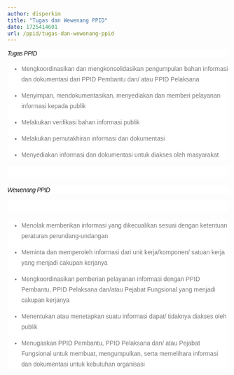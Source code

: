 ```yaml
---
author: disperkim
title: "Tugas dan Wewenang PPID"
date: 1725414601
url: /ppid/tugas-dan-wewenang-ppid
---
```


<h6 class="colored fs-21 ls-6 uppercase" style="box-sizing: border-box; margin: 0px 0px 14px; font-weight: 400; line-height: 18px; color: var(--dark--200); font-size: 1em; letter-spacing: -0.05em; -webkit-font-smoothing: antialiased; font-family: Poppins, Arial, sans-serif; background-color: #ffffff;">Tugas PPID</h6>

<ul class="list list-number list-lg light fs-20 gray7 lh-35 mt-20 mb-0" style="box-sizing: border-box; padding-left: 2rem; margin-top: 0px; color: #777777; font-family: Poppins, Arial, sans-serif; font-size: 14px; background-color: #ffffff; margin-bottom: 0px !important;">
<li style="box-sizing: border-box; line-height: 24px; margin-bottom: 13px;">Mengkoordinasikan dan mengkonsolidasikan pengumpulan bahan informasi dan dokumentasi dari PPID Pembantu dan/ atau PPID Pelaksana</li>
<li style="box-sizing: border-box; line-height: 24px; margin-bottom: 13px;">Menyimpan, mendokumentasikan, menyediakan dan memberi pelayanan informasi kepada publik</li>
<li style="box-sizing: border-box; line-height: 24px; margin-bottom: 13px;">Melakukan verifikasi bahan informasi publik</li>
<li style="box-sizing: border-box; line-height: 24px; margin-bottom: 13px;">Melakukan pemutakhiran informasi dan dokumentasi</li>
<li style="box-sizing: border-box; line-height: 24px; margin-bottom: 13px;">Menyediakan informasi dan dokumentasi untuk diakses oleh masyarakat</li>
</ul>

<p style="box-sizing: border-box; margin: 0px 0px 20px; color: #777777; line-height: 26px; font-family: Poppins, Arial, sans-serif; font-size: 14px; background-color: #ffffff;">&nbsp;</p>

<h6 class="colored fs-21 ls-6 uppercase" style="box-sizing: border-box; margin: 0px 0px 14px; font-weight: 400; line-height: 18px; color: var(--dark--200); font-size: 1em; letter-spacing: -0.05em; -webkit-font-smoothing: antialiased; font-family: Poppins, Arial, sans-serif; background-color: #ffffff;">Wewenang PPID</h6>

<p style="box-sizing: border-box; margin: 0px 0px 20px; color: #777777; line-height: 26px; font-family: Poppins, Arial, sans-serif; font-size: 14px; background-color: #ffffff;">&nbsp;</p>

<ul class="list list-number list-lg light fs-20 gray7 lh-35 mt-20 mb-0" style="box-sizing: border-box; padding-left: 2rem; margin-top: 0px; color: #777777; font-family: Poppins, Arial, sans-serif; font-size: 14px; background-color: #ffffff; margin-bottom: 0px !important;">
<li style="box-sizing: border-box; line-height: 24px; margin-bottom: 13px;">Menolak memberikan informasi yang dikecualikan sesuai dengan ketentuan peraturan perundang-undangan</li>
<li style="box-sizing: border-box; line-height: 24px; margin-bottom: 13px;">Meminta dan memperoleh informasi dari unit kerja/komponen/ satuan kerja yang menjadi cakupan kerjanya</li>
<li style="box-sizing: border-box; line-height: 24px; margin-bottom: 13px;">Mengkoordinasikan pemberian pelayanan informasi dengan PPID Pembantu, PPID Pelaksana dan/atau Pejabat Fungsional yang menjadi cakupan kerjanya</li>
<li style="box-sizing: border-box; line-height: 24px; margin-bottom: 13px;">Menentukan atau menetapkan suatu informasi dapat/ tidaknya diakses oleh publik</li>
<li style="box-sizing: border-box; line-height: 24px; margin-bottom: 13px;">Menugaskan PPID Pembantu, PPID Pelaksana dan/ atau Pejabat Fungsional untuk membuat, mengumpulkan, serta memelihara informasi dan dokumentasi untuk kebutuhan organisasi</li>
</ul>

